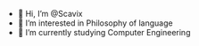 - 👋 Hi, I’m @Scavix
- 👀 I’m interested in Philosophy of language
- 🌱 I’m currently studying Computer Engineering

<!---
Scavix/Scavix is a ✨ special ✨ repository because its `README.md` (this file) appears on your GitHub profile.
You can click the Preview link to take a look at your changes.
--->
